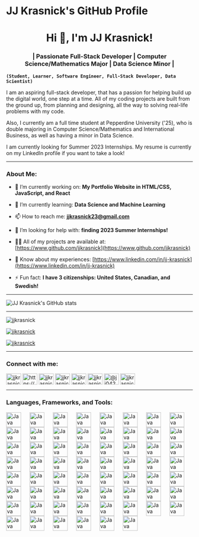 # JJ Krasnick's GitHub Profile

<h1 align="center">Hi 👋, I'm JJ Krasnick!</h1>
<h3 align="center">| Passionate Full-Stack Developer | Computer Science/Mathematics Major | Data Science Minor |</h3>

**`(Student, Learner, Software Engineer, Full-Stack Developer, Data Scientist)`**

I am an aspiring full-stack developer, that has a passion for helping build up the digital world, one step at a time. All of my coding projects are built from the ground up, from planning and designing, all the way to solving real-life problems with my code.

Also, I currently am a full time student at Pepperdine University ('25), who is double majoring in Computer Science/Mathematics and International Business, as well as having a minor in Data Science.  

I am currently looking for Summer 2023 Internships. My resume is currently on my LinkedIn profile if you want to take a look!

---

### About Me:

- 🔭 I’m currently working on: **My Portfolio Website in HTML/CSS, JavaScript, and React**

- 🌱 I’m currently learning: **Data Science and Machine Learning**

- 📫 How to reach me: **jjkrasnick23@gmail.com**

- 🤝 I’m looking for help with: **finding 2023 Summer Internships!**

- 👨‍💻 All of my projects are available at: [https://www.github.com/jjkrasnick](https://www.github.com/jjkrasnick)

- 📄 Know about my experiences: [https://www.linkedin.com/in/jj-krasnick](https://www.linkedin.com/in/jj-krasnick)

- ⚡ Fun fact: **I have 3 citizenships: United States, Canadian, and Swedish!**

---

![JJ Krasnick's GitHub stats](https://github-readme-stats.vercel.app/api?username=jjkrasnick&show_icons=true&theme=dracula)

---

<p align="left"> <img src="https://komarev.com/ghpvc/?username=jjkrasnick&label=Profile%20views&color=0e75b6&style=flat" alt="jjkrasnick" /> </p>

<p align="left"> <a href="https://github.com/ryo-ma/github-profile-trophy"><img src="https://github-profile-trophy.vercel.app/?username=jjkrasnick" alt="jjkrasnick" /></a> </p>

<p align="left"> <a href="https://twitter.com/jjkrasnick" target="blank"><img src="https://img.shields.io/twitter/follow/jjkrasnick?logo=twitter&style=for-the-badge" alt="jjkrasnick" /></a> </p>

---

<h3 align="left">Connect with me:</h3>
<p align="left">
<a href="https://twitter.com/jjkrasnick" target="blank"><img align="center" src="https://raw.githubusercontent.com/rahuldkjain/github-profile-readme-generator/master/src/images/icons/Social/twitter.svg" alt="jjkrasnick" height="30" width="40" /></a>
<a href="https://linkedin.com/in/https://www.linkedin.com/in/jj-krasnick" target="blank"><img align="center" src="https://raw.githubusercontent.com/rahuldkjain/github-profile-readme-generator/master/src/images/icons/Social/linked-in-alt.svg" alt="https://www.linkedin.com/in/jj-krasnick" height="30" width="40" /></a>
<a href="https://kaggle.com/jjkrasnick" target="blank"><img align="center" src="https://raw.githubusercontent.com/rahuldkjain/github-profile-readme-generator/master/src/images/icons/Social/kaggle.svg" alt="jjkrasnick" height="30" width="40" /></a>
<a href="https://fb.com/jjkrasnick" target="blank"><img align="center" src="https://raw.githubusercontent.com/rahuldkjain/github-profile-readme-generator/master/src/images/icons/Social/facebook.svg" alt="jjkrasnick" height="30" width="40" /></a>
<a href="https://instagram.com/jjkrasnick" target="blank"><img align="center" src="https://raw.githubusercontent.com/rahuldkjain/github-profile-readme-generator/master/src/images/icons/Social/instagram.svg" alt="jjkrasnick" height="30" width="40" /></a>
<a href="https://www.youtube.com/c/jjkrasnick" target="blank"><img align="center" src="https://raw.githubusercontent.com/rahuldkjain/github-profile-readme-generator/master/src/images/icons/Social/youtube.svg" alt="jjkrasnick" height="30" width="40" /></a>
<a href="https://www.hackerrank.com/@jj042" target="blank"><img align="center" src="https://raw.githubusercontent.com/rahuldkjain/github-profile-readme-generator/master/src/images/icons/Social/hackerrank.svg" alt="@jj042" height="30" width="40" /></a>
<a href="https://www.leetcode.com/jjkrasnick" target="blank"><img align="center" src="https://raw.githubusercontent.com/rahuldkjain/github-profile-readme-generator/master/src/images/icons/Social/leet-code.svg" alt="jjkrasnick" height="30" width="40" /></a>
</p>

---

### Languages, Frameworks, and Tools:

<img align="left" alt="Java" width="40px" style="padding-right:20px;" src="https://cdn.jsdelivr.net/gh/devicons/devicon/icons/amazonwebservices/amazonwebservices-plain-wordmark.svg" />
<img align="left" alt="Java" width="40px" style="padding-right:20px;"
<img src="https://cdn.jsdelivr.net/gh/devicons/devicon/icons/android/android-original.svg" />
<img align="left" alt="Java" width="40px" style="padding-right:20px;"
<img src="https://cdn.jsdelivr.net/gh/devicons/devicon/icons/angularjs/angularjs-original.svg" />
<img align="left" alt="Java" width="40px" style="padding-right:20px;"
<img src="https://cdn.jsdelivr.net/gh/devicons/devicon/icons/apache/apache-original.svg" />
<img align="left" alt="Java" width="40px" style="padding-right:20px;"
<img src="https://cdn.jsdelivr.net/gh/devicons/devicon/icons/apple/apple-original.svg" />
<img align="left" alt="Java" width="40px" style="padding-right:20px;"
<img src="https://cdn.jsdelivr.net/gh/devicons/devicon/icons/azure/azure-original.svg" />
<img align="left" alt="Java" width="40px" style="padding-right:20px;"
<img src="https://cdn.jsdelivr.net/gh/devicons/devicon/icons/bash/bash-original.svg" />
<img align="left" alt="Java" width="40px" style="padding-right:20px;"
<img src="https://cdn.jsdelivr.net/gh/devicons/devicon/icons/bitbucket/bitbucket-original.svg" />
<img align="left" alt="Java" width="40px" style="padding-right:20px;"
<img src="https://cdn.jsdelivr.net/gh/devicons/devicon/icons/bootstrap/bootstrap-original.svg" />
<img align="left" alt="Java" width="40px" style="padding-right:20px;"
<img src="https://cdn.jsdelivr.net/gh/devicons/devicon/icons/c/c-original.svg" />
<img align="left" alt="Java" width="40px" style="padding-right:20px;"
<img src="https://cdn.jsdelivr.net/gh/devicons/devicon/icons/cplusplus/cplusplus-original.svg" />
<img align="left" alt="Java" width="40px" style="padding-right:20px;"
<img src="https://cdn.jsdelivr.net/gh/devicons/devicon/icons/csharp/csharp-original.svg" />
<img align="left" alt="Java" width="40px" style="padding-right:20px;"
<img src="https://cdn.jsdelivr.net/gh/devicons/devicon/icons/django/django-plain.svg" />
<img align="left" alt="Java" width="40px" style="padding-right:20px;"
<img src="https://cdn.jsdelivr.net/gh/devicons/devicon/icons/docker/docker-original.svg" />
<img align="left" alt="Java" width="40px" style="padding-right:20px;"
<img src="https://cdn.jsdelivr.net/gh/devicons/devicon/icons/flask/flask-original.svg" />
<img align="left" alt="Java" width="40px" style="padding-right:20px;"
<img src="https://cdn.jsdelivr.net/gh/devicons/devicon/icons/git/git-original.svg" />
<img align="left" alt="Java" width="40px" style="padding-right:20px;"
<img src="https://cdn.jsdelivr.net/gh/devicons/devicon/icons/github/github-original.svg" />
<img align="left" alt="Java" width="40px" style="padding-right:20px;"
<img src="https://cdn.jsdelivr.net/gh/devicons/devicon/icons/go/go-original.svg" />
<img align="left" alt="Java" width="40px" style="padding-right:20px;"
<img src="https://cdn.jsdelivr.net/gh/devicons/devicon/icons/googlecloud/googlecloud-original.svg" />
<img align="left" alt="Java" width="40px" style="padding-right:20px;"
<img src="https://cdn.jsdelivr.net/gh/devicons/devicon/icons/html5/html5-original.svg" />
<img align="left" alt="Java" width="40px" style="padding-right:20px;"
<img src="https://cdn.jsdelivr.net/gh/devicons/devicon/icons/java/java-original.svg" />
<img align="left" alt="Java" width="40px" style="padding-right:20px;"
<img src="https://cdn.jsdelivr.net/gh/devicons/devicon/icons/javascript/javascript-original.svg" />
<img align="left" alt="Java" width="40px" style="padding-right:20px;"
<img src="https://cdn.jsdelivr.net/gh/devicons/devicon/icons/jquery/jquery-original.svg" />
<img align="left" alt="Java" width="40px" style="padding-right:20px;"
<img src="https://cdn.jsdelivr.net/gh/devicons/devicon/icons/kaggle/kaggle-original.svg" />
<img align="left" alt="Java" width="40px" style="padding-right:20px;"
<img src="https://cdn.jsdelivr.net/gh/devicons/devicon/icons/kotlin/kotlin-original.svg" />
<img align="left" alt="Java" width="40px" style="padding-right:20px;"
<img src="https://cdn.jsdelivr.net/gh/devicons/devicon/icons/kubernetes/kubernetes-plain.svg" />
<img align="left" alt="Java" width="40px" style="padding-right:20px;"
<img src="https://cdn.jsdelivr.net/gh/devicons/devicon/icons/laravel/laravel-plain.svg" />
<img align="left" alt="Java" width="40px" style="padding-right:20px;"
<img src="https://cdn.jsdelivr.net/gh/devicons/devicon/icons/linkedin/linkedin-original.svg" />
<img align="left" alt="Java" width="40px" style="padding-right:20px;"
<img src="https://cdn.jsdelivr.net/gh/devicons/devicon/icons/lua/lua-original.svg" />
<img align="left" alt="Java" width="40px" style="padding-right:20px;"
<img src="https://cdn.jsdelivr.net/gh/devicons/devicon/icons/linux/linux-original.svg" />
<img align="left" alt="Java" width="40px" style="padding-right:20px;"
<img src="https://cdn.jsdelivr.net/gh/devicons/devicon/icons/matlab/matlab-original.svg" />
<img align="left" alt="Java" width="40px" style="padding-right:20px;"
<img src="https://cdn.jsdelivr.net/gh/devicons/devicon/icons/mongodb/mongodb-original.svg" />
<img align="left" alt="Java" width="40px" style="padding-right:20px;"
<img src="https://cdn.jsdelivr.net/gh/devicons/devicon/icons/mysql/mysql-original.svg" />
<img align="left" alt="Java" width="40px" style="padding-right:20px;"
<img src="https://cdn.jsdelivr.net/gh/devicons/devicon/icons/nestjs/nestjs-plain.svg" />
<img align="left" alt="Java" width="40px" style="padding-right:20px;"
<img src="https://cdn.jsdelivr.net/gh/devicons/devicon/icons/nextjs/nextjs-original.svg" />
<img align="left" alt="Java" width="40px" style="padding-right:20px;"
<img src="https://cdn.jsdelivr.net/gh/devicons/devicon/icons/nodejs/nodejs-original.svg" />
<img align="left" alt="Java" width="40px" style="padding-right:20px;"
<img src="https://cdn.jsdelivr.net/gh/devicons/devicon/icons/numpy/numpy-original.svg" />
<img align="left" alt="Java" width="40px" style="padding-right:20px;"
<img src="https://cdn.jsdelivr.net/gh/devicons/devicon/icons/objectivec/objectivec-plain.svg" />
<img align="left" alt="Java" width="40px" style="padding-right:20px;"
<img src="https://cdn.jsdelivr.net/gh/devicons/devicon/icons/objectivec/objectivec-plain.svg" />
<img align="left" alt="Java" width="40px" style="padding-right:20px;"
<img src="https://cdn.jsdelivr.net/gh/devicons/devicon/icons/oracle/oracle-original.svg" />
<img align="left" alt="Java" width="40px" style="padding-right:20px;"
<img src="https://cdn.jsdelivr.net/gh/devicons/devicon/icons/pandas/pandas-original.svg" />
<img align="left" alt="Java" width="40px" style="padding-right:20px;"
<img src="https://cdn.jsdelivr.net/gh/devicons/devicon/icons/php/php-original.svg" />
<img align="left" alt="Java" width="40px" style="padding-right:20px;"
<img src="https://cdn.jsdelivr.net/gh/devicons/devicon/icons/postgresql/postgresql-original.svg" />
<img align="left" alt="Java" width="40px" style="padding-right:20px;"
<img src="https://cdn.jsdelivr.net/gh/devicons/devicon/icons/python/python-original.svg" />
<img align="left" alt="Java" width="40px" style="padding-right:20px;"
<img src="https://cdn.jsdelivr.net/gh/devicons/devicon/icons/pytorch/pytorch-original.svg" />
<img align="left" alt="Java" width="40px" style="padding-right:20px;"
<img src="https://cdn.jsdelivr.net/gh/devicons/devicon/icons/r/r-original.svg" />
<img align="left" alt="Java" width="40px" style="padding-right:20px;"
<img src="https://cdn.jsdelivr.net/gh/devicons/devicon/icons/react/react-original.svg" />
<img align="left" alt="Java" width="40px" style="padding-right:20px;"
<img src="https://cdn.jsdelivr.net/gh/devicons/devicon/icons/redhat/redhat-original.svg" />
<img align="left" alt="Java" width="40px" style="padding-right:20px;"
<img src="https://cdn.jsdelivr.net/gh/devicons/devicon/icons/redux/redux-original.svg" />
<img align="left" alt="Java" width="40px" style="padding-right:20px;"
<img src="https://cdn.jsdelivr.net/gh/devicons/devicon/icons/ruby/ruby-original.svg" />
<img align="left" alt="Java" width="40px" style="padding-right:20px;"
<img src="https://cdn.jsdelivr.net/gh/devicons/devicon/icons/rust/rust-plain.svg" />
<img align="left" alt="Java" width="40px" style="padding-right:20px;"
<img src="https://cdn.jsdelivr.net/gh/devicons/devicon/icons/scala/scala-original.svg" />
<img align="left" alt="Java" width="40px" style="padding-right:20px;"
<img src="https://cdn.jsdelivr.net/gh/devicons/devicon/icons/slack/slack-original.svg" />
<img align="left" alt="Java" width="40px" style="padding-right:20px;"
<img src="https://cdn.jsdelivr.net/gh/devicons/devicon/icons/swift/swift-original.svg" />
<img align="left" alt="Java" width="40px" style="padding-right:20px;"
<img src="https://cdn.jsdelivr.net/gh/devicons/devicon/icons/tensorflow/tensorflow-original.svg" />
<img align="left" alt="Java" width="40px" style="padding-right:20px;"
<img src="https://cdn.jsdelivr.net/gh/devicons/devicon/icons/terraform/terraform-original.svg" />
<img align="left" alt="Java" width="40px" style="padding-right:20px;"
<img src="https://cdn.jsdelivr.net/gh/devicons/devicon/icons/typescript/typescript-original.svg" />
<img align="left" alt="Java" width="40px" style="padding-right:20px;"
<img src="https://cdn.jsdelivr.net/gh/devicons/devicon/icons/unity/unity-original.svg" />
<img align="left" alt="Java" width="40px" style="padding-right:20px;"
<img src="https://cdn.jsdelivr.net/gh/devicons/devicon/icons/unix/unix-original.svg" />
<img align="left" alt="Java" width="40px" style="padding-right:20px;"
<img src="https://cdn.jsdelivr.net/gh/devicons/devicon/icons/vuejs/vuejs-original.svg" />
<img align="left" alt="Java" width="40px" style="padding-right:20px;"
<img src="https://cdn.jsdelivr.net/gh/devicons/devicon/icons/vscode/vscode-original.svg" />
<img align="left" alt="Java" width="40px" style="padding-right:20px;"
<img src="https://cdn.jsdelivr.net/gh/devicons/devicon/icons/vuetify/vuetify-original.svg" />
